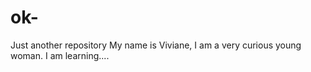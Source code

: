 # ok-
Just another repository
My name is Viviane, I am a very curious young woman. I am learning....
